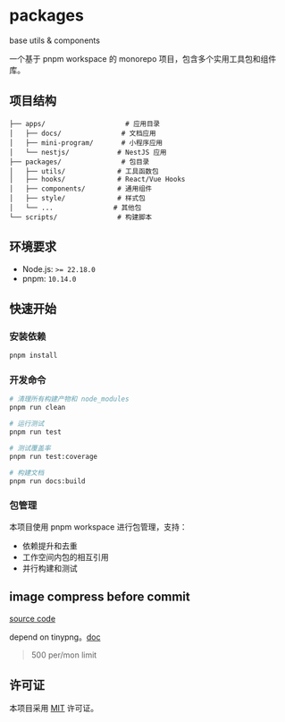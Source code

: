 # packages

base utils & components

一个基于 pnpm workspace 的 monorepo 项目，包含多个实用工具包和组件库。

## 项目结构

```
├── apps/                    # 应用目录
│   ├── docs/               # 文档应用
│   ├── mini-program/       # 小程序应用
│   └── nestjs/            # NestJS 应用
├── packages/               # 包目录
│   ├── utils/             # 工具函数包
│   ├── hooks/             # React/Vue Hooks
│   ├── components/        # 通用组件
│   ├── style/             # 样式包
│   └── ...               # 其他包
└── scripts/               # 构建脚本
```

## 环境要求

- Node.js: `>= 22.18.0`
- pnpm: `10.14.0`

## 快速开始

### 安装依赖

```bash
pnpm install
```

### 开发命令

```bash
# 清理所有构建产物和 node_modules
pnpm run clean

# 运行测试
pnpm run test

# 测试覆盖率
pnpm run test:coverage

# 构建文档
pnpm run docs:build
```

### 包管理

本项目使用 pnpm workspace 进行包管理，支持：

- 依赖提升和去重
- 工作空间内包的相互引用
- 并行构建和测试

## image compress before commit

[source code](scripts/compress-image.mjs)

depend on tinypng。[doc](https://tinypng.com/developers)

> 500 per/mon limit

## 许可证

本项目采用 [MIT](LICENSE) 许可证。
